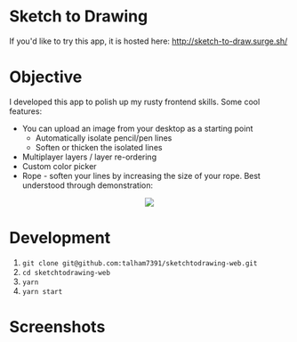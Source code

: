 # Sketch to Drawing

If you'd like to try this app, it is hosted here: http://sketch-to-draw.surge.sh/

# Objective

I developed this app to polish up my rusty frontend skills. Some cool features:

* You can upload an image from your desktop as a starting point
    * Automatically isolate pencil/pen lines
    * Soften or thicken the isolated lines
* Multiplayer layers / layer re-ordering
* Custom color picker
* Rope - soften your lines by increasing the size of your rope. Best understood through demonstration:

<div align="center">
    <img src="https://i.imgur.com/Unu9KVR.gif"/>
</div>

# Development

1. `git clone git@github.com:talham7391/sketchtodrawing-web.git`
2. `cd sketchtodrawing-web`
3. `yarn`
4. `yarn start`

# Screenshots